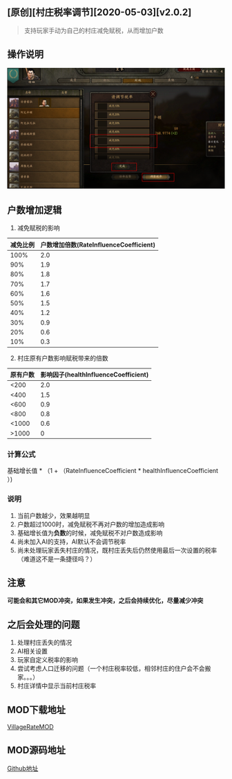 ## [原创]\[村庄税率调节\][2020-05-03]\[v2.0.2\]

> 支持玩家手动为自己的村庄减免赋税，从而增加户数

## 操作说明

![操作说明](./_image/1.png)

## 户数增加逻辑

1. 减免赋税的影响

| 减免比例 | 户数增加倍数(RateInfluenceCoefficient) |
| -------- | -------------------------------------- |
| 100%     | 2.0                                    |
| 90%      | 1.9                                    |
| 80%      | 1.8                                    |
| 70%      | 1.7                                    |
| 60%      | 1.6                                    |
| 50%      | 1.5                                    |
| 40%      | 1.2                                    |
| 30%      | 0.9                                    |
| 20%      | 0.6                                    |
| 10%      | 0.3                                    |

2. 村庄原有户数影响赋税带来的倍数 

| 原有户数 | 影响因子(healthInfluenceCoefficient) |
| -------- | ------------------------------------ |
| <200     | 2.0                                  |
| <400     | 1.5                                  |
| <600     | 0.9                                  |
| <800     | 0.8                                  |
| <1000    | 0.6                                  |
| >1000    | 0                                    |

### 计算公式

基础增长值 * （1 + （RateInfluenceCoefficient * healthInfluenceCoefficient ）)

### 说明

1. 当前户数越少，效果越明显
2. 户数超过1000时，减免赋税不再对户数的增加造成影响
3. 基础增长值为**负数**的时候，减免赋税不对户数造成影响
4. 尚未加入AI的支持，AI默认不会调节税率
5. 尚未处理玩家丢失村庄的情况，既村庄丢失后仍然使用最后一次设置的税率（难道这不是一条捷径吗？）

## 注意
**可能会和其它MOD冲突，如果发生冲突，之后会持续优化，尽量减少冲突**

## 之后会处理的问题

1. 处理村庄丢失的情况
2. AI相关设置
3. 玩家自定义税率的影响
4. 尝试考虑人口迁移的问题（一个村庄税率较低，相邻村庄的住户会不会搬家。。。）
5. 村庄详情中显示当前村庄税率



## MOD下载地址

[VillageRateMOD](https://gitee.com/wang_ya_nan/Bannerlord/releases/)

## MOD源码地址

[Github地址](https://github.com/SparrowNAN/BannerlordMods/tree/master/VillageTaxRateMod)

